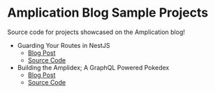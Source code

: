 # Amplication Blog Sample Projects

Source code for projects showcased on the Amplication blog!

- Guarding Your Routes in NestJS
  - [Blog Post](https://amplication.com/blog/guarding-your-routes-in-nestjs)
  - [Source Code](./nestjs-guards)
- Building the Amplidex; A GraphQL Powered Pokedex
  - [Blog Post](https://amplication.com/blog/building-the-amplidex-a-graphql-powered-pokedex)
  - [Source Code](./amplidex)
